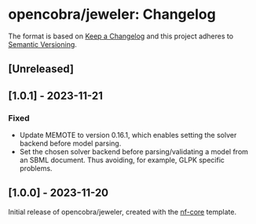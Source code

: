 # opencobra/jeweler: Changelog

The format is based on [Keep a Changelog](https://keepachangelog.com/en/1.0.0/)
and this project adheres to [Semantic Versioning](https://semver.org/spec/v2.0.0.html).

## [Unreleased]

## [1.0.1] - 2023-11-21

### Fixed

- Update MEMOTE to version 0.16.1, which enables setting the solver backend before model parsing.
- Set the chosen solver backend before parsing/validating a model from an SBML document. Thus avoiding, for example, GLPK specific problems.

## [1.0.0] - 2023-11-20

Initial release of opencobra/jeweler, created with the [nf-core](https://nf-co.re/) template.
